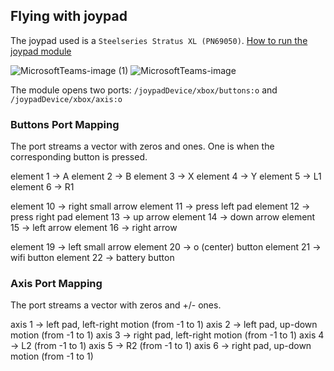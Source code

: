 ## Flying with joypad

The joypad used is a `Steelseries Stratus XL (PN69050)`. [How to run the joypad module](https://github.com/robotology/walking-controllers#how-to-run-the-joypad-module)

![MicrosoftTeams-image (1)](https://github.com/ami-iit/ironcub_mk1_software/assets/12396934/6f12ff30-2612-4271-a698-c3453ec38e25)
![MicrosoftTeams-image](https://github.com/ami-iit/ironcub_mk1_software/assets/12396934/f27d2835-926f-4366-9e03-49356c68d176)

The module opens two ports: `/joypadDevice/xbox/buttons:o` and `/joypadDevice/xbox/axis:o`

### Buttons Port Mapping

The port streams a vector with zeros and ones. One is when the corresponding button is pressed.

element 1 -> A
element 2 -> B
element 3 -> X
element 4 -> Y
element 5 -> L1
element 6 -> R1

element 10 -> right small arrow
element 11 -> press left pad
element 12 -> press right pad
element 13 -> up arrow
element 14 -> down arrow
element 15 -> left arrow
element 16 -> right arrow

element 19 -> left small arrow
element 20 -> o (center) button
element 21 -> wifi button
element 22 -> battery button

### Axis Port Mapping

The port streams a vector with zeros and +/- ones.

axis 1 -> left pad, left-right motion (from -1 to 1)
axis 2 -> left pad, up-down motion (from -1 to 1)
axis 3 -> right pad, left-right motion (from -1 to 1)
axis 4 -> L2 (from -1 to 1)
axis 5 -> R2 (from -1 to 1)
axis 6 -> right pad, up-down motion (from -1 to 1) 
